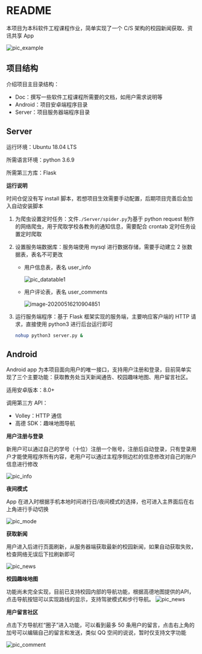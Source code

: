 # README

本项目为本科软件工程课程作业，简单实现了一个 C/S 架构的校园新闻获取、资讯共享 App

![pic_example](README.assets/pic_example.png)

## 项目结构

介绍项目主目录结构：

* Doc：撰写一些软件工程课程所需要的文档，如用户需求说明等
* Android：项目安卓端程序目录
* Server：项目服务器端程序目录

## Server

运行环境：Ubuntu 18.04 LTS

所需语言环境：python 3.6.9

所需第三方库：Flask

**运行说明**

时间仓促没有写 install 脚本，若想项目生效需要手动配置，后期项目完善后会加入自动安装脚本

1. 为爬虫设置定时任务：文件`./Server/spider.py`为基于 python request 制作的网络爬虫，用于爬取学校各教务的通知信息，需要配合 crontab 定时任务设置定时爬取

2. 设置服务端数据库：服务端使用 mysql 进行数据存储，需要手动建立 2 张数据表，表名不可更改

   * 用户信息表，表名 user_info

     ![pic_datatable1](README.assets/pic_datatable1.png)

   * 用户评论表，表名 user_comments

     ![image-20200516210904851](README.assets/pic_datatable2.png)

3. 运行服务端程序：基于 Flask 框架实现的服务端，主要响应客户端的 HTTP 请求，直接使用 python3 进行后台运行即可

   ```bash
   nohup python3 server.py &
   ```

## Android 

Android app 为本项目面向用户的唯一接口，支持用户注册和登录，目前简单实现了三个主要功能：获取教务处当天新闻通告、校园趣味地图、用户留言社区。

适用安卓版本：8.0+

调用第三方 API：

* Volley：HTTP 通信
* 高德 SDK：趣味地图导航

**用户注册与登录**

新用户可以通过自己的学号（十位）注册一个账号，注册后自动登录，只有登录用户才能使用程序所有内容，老用户可以通过主程序侧边栏的信息修改对自己的账户信息进行修改

![pic_info](README.assets/pic_info.png)

**夜间模式**

App 在进入时根据手机本地时间进行日/夜间模式的选择，也可进入主界面后在右上角进行手动切换

![pic_mode](README.assets/pic_mode.png)

**获取新闻**

用户进入后进行页面刷新，从服务器端获取最新的校园新闻，如果自动获取失败，检查网络无误后下拉刷新即可

![pic_news](README.assets/pic_news.png)

**校园趣味地图**

功能尚未完全实现，目前已支持校园内部的导航功能，根据高德地图提供的API，点击导航按钮可以实现路线的显示，支持驾驶模式和步行导航。
![pic_news](README.assets/pic_map.png)



**用户留言社区**

点击下方导航栏“圈子”进入功能，可以看到最多 50 条用户的留言，点击右上角的加号可以编辑自己的留言和发送，类似 QQ 空间的说说，暂时仅支持文字功能

![pic_comment](README.assets/pic_comment.png)